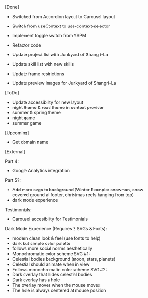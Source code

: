[Done]

- Switched from Accordion layout to Carousel layout
- Switch from useContext to use-context-selector
- Implement toggle switch from YSPM
- Refactor code

- Update project list with Junkyard of Shangri-La
- Update skill list with new skills
- Update frame restrictions
- Update preview images for Junkyard of Shangri-La

[ToDo]

- Update accessibility for new layout
- night theme & read theme in context provider
- summer & spring theme
- night game
- summer game

[Upcoming]

- Get domain name

[External]

Part 4:

- Google Analytics integration

Part 5?:

- Add more svgs to background
  (Winter Example: snowman, snow covered ground at footer, christmas reefs hanging from top)
- dark mode experience

Testimonials:

- Carousel accesibility for Testimonials

Dark Mode Experience (Requires 2 SVGs & Fonts):

- modern clean look & feel (use fonts to help)
- dark but simple color palette
- follows more social norms aesthetically
- Monochromatic color scheme
  SVG #1:
- Celestial bodies background (moon, stars, planets)
- Celestial should animate when in view
- Follows monochromatic color scheme
  SVG #2:
- Dark overlay that hides celestial bodies
- Dark overlay has a hole
- The overlay moves when the mouse moves
- The hole is always centered at mouse position
